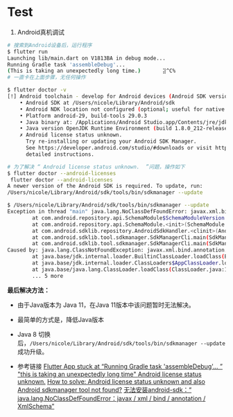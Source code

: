# Test

1. Android真机调试
```bash
# 搜索到Android设备后，运行程序
$ flutter run         
Launching lib/main.dart on V1813BA in debug mode...
Running Gradle task 'assembleDebug'...                                  
(This is taking an unexpectedly long time.)       ⣽^C%   
# 一直卡在上面步骤，无任何操作

$ flutter doctor -v
[!] Android toolchain - develop for Android devices (Android SDK version 29.0.3)
    • Android SDK at /Users/nicole/Library/Android/sdk
    • Android NDK location not configured (optional; useful for native profiling support)
    • Platform android-29, build-tools 29.0.3
    • Java binary at: /Applications/Android Studio.app/Contents/jre/jdk/Contents/Home/bin/java
    • Java version OpenJDK Runtime Environment (build 1.8.0_212-release-1586-b4-5784211)
    ✗ Android license status unknown.
      Try re-installing or updating your Android SDK Manager.
      See https://developer.android.com/studio/#downloads or visit https://flutter.dev/setup/#android-setup for
      detailed instructions.

# 为了解决 “ Android license status unknown.  ”问题，操作如下
$ flutter doctor --android-licenses
 flutter doctor --android-licenses
A newer version of the Android SDK is required. To update, run:
/Users/nicole/Library/Android/sdk/tools/bin/sdkmanager --update

$ /Users/nicole/Library/Android/sdk/tools/bin/sdkmanager --update
Exception in thread "main" java.lang.NoClassDefFoundError: javax.xml.bind.annotation.XmlSchema
        at com.android.repository.api.SchemaModule$SchemaModuleVersion.<init>(SchemaModule.java:156)
        at com.android.repository.api.SchemaModule.<init>(SchemaModule.java:75)
        at com.android.sdklib.repository.AndroidSdkHandler.<clinit>(AndroidSdkHandler.java:81)
        at com.android.sdklib.tool.sdkmanager.SdkManagerCli.main(SdkManagerCli.java:73)
        at com.android.sdklib.tool.sdkmanager.SdkManagerCli.main(SdkManagerCli.java:48)
Caused by: java.lang.ClassNotFoundException: javax.xml.bind.annotation.XmlSchema
        at java.base/jdk.internal.loader.BuiltinClassLoader.loadClass(BuiltinClassLoader.java:768)
        at java.base/jdk.internal.loader.ClassLoaders$AppClassLoader.loadClass(ClassLoaders.java:178)
        at java.base/java.lang.ClassLoader.loadClass(ClassLoader.java:1067)
        ... 5 more
```
**最后解决方法：**
* 由于Java版本为 Java 11，在Java 11版本中该问题暂时无法解决。
* 最简单的方式是，降低Java版本
* Java 8 切换后，`/Users/nicole/Library/Android/sdk/tools/bin/sdkmanager --update` 成功升级。

* 参考链接
[Flutter App stuck at “Running Gradle task 'assembleDebug'… ”](https://stackoverflow.com/questions/59516408/flutter-app-stuck-at-running-gradle-task-assembledebug)
["this is taking an unexpectedly long time" ](https://github.com/flutter/flutter/issues/27310)
[Android license status unknown.](https://github.com/flutter/flutter/issues/16025#issuecomment-468958533)
[How to solve: Android license status unknown and also Android sdkmanager tool not found?](https://stackoverflow.com/questions/60464016/how-to-solve-android-license-status-unknown-and-also-android-sdkmanager-tool-no)
[无法安装android-sdk：“ java.lang.NoClassDefFoundError：javax / xml / bind / annotation / XmlSchema”](https://stackoverflow.com/questions/46402772/failed-to-install-android-sdk-java-lang-noclassdeffounderror-javax-xml-bind-a/51644855#51644855)

